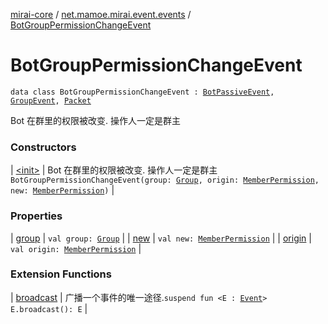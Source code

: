 [mirai-core](../../index.md) / [net.mamoe.mirai.event.events](../index.md) / [BotGroupPermissionChangeEvent](./index.md)

# BotGroupPermissionChangeEvent

`data class BotGroupPermissionChangeEvent : `[`BotPassiveEvent`](../-bot-passive-event.md)`, `[`GroupEvent`](../-group-event/index.md)`, `[`Packet`](../../net.mamoe.mirai.qqandroid.network/-packet/index.md)

Bot 在群里的权限被改变. 操作人一定是群主

### Constructors

| [&lt;init&gt;](-init-.md) | Bot 在群里的权限被改变. 操作人一定是群主`BotGroupPermissionChangeEvent(group: `[`Group`](../../net.mamoe.mirai.contact/-group/index.md)`, origin: `[`MemberPermission`](../../net.mamoe.mirai.contact/-member-permission/index.md)`, new: `[`MemberPermission`](../../net.mamoe.mirai.contact/-member-permission/index.md)`)` |

### Properties

| [group](group.md) | `val group: `[`Group`](../../net.mamoe.mirai.contact/-group/index.md) |
| [new](new.md) | `val new: `[`MemberPermission`](../../net.mamoe.mirai.contact/-member-permission/index.md) |
| [origin](origin.md) | `val origin: `[`MemberPermission`](../../net.mamoe.mirai.contact/-member-permission/index.md) |

### Extension Functions

| [broadcast](../../net.mamoe.mirai.event/broadcast.md) | 广播一个事件的唯一途径.`suspend fun <E : `[`Event`](../../net.mamoe.mirai.event/-event.md)`> E.broadcast(): E` |

